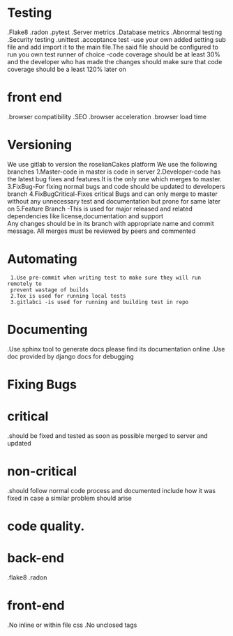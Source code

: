 # Testing
.Flake8
.radon
.pytest
.Server metrics
.Database metrics
.Abnormal testing
.Security testing
.unittest
.acceptance test
-use your own added setting sub file and add import it to the main file.The said file should 
be configured to run you own test runner of choice 
-code coverage should be at least 30% and the developer who has made the changes should make sure that code coverage should be a least 120% later on 
   # front end
   .browser compatibility
   .SEO
   .browser acceleration 
   .browser load time

# Versioning
We use gitlab to version the roselianCakes  platform
We use the following branches
     1.Master-code in master is code in server
     2.Developer-code has the latest bug fixes and features.It is the only one which 
       merges to master.
     3.FixBug-For fixing normal bugs and code should be updated to developers branch
     4.FixBugCritical-Fixes critical Bugs and can only merge to master without any 
         unnecessary test and documentation but prone for same later on
     5.Feature Branch -This is used for major released and related dependencies
       like license,documentation and support  
Any changes should be in its branch with appropriate name and commit message.
All merges must be reviewed by peers and commented

# Automating
     1.Use pre-commit when writing test to make sure they will run remotely to
     prevent wastage of builds
     2.Tox is used for running local tests
     3.gitlabci -is used for running and building test in repo
# Documenting
.Use sphinx tool to generate docs please find its documentation online 
.Use doc provided by django docs for debugging
# Fixing Bugs
   # critical
   .should be fixed and tested as soon as possible merged to server and updated
   # non-critical
   .should follow normal code process and documented include how it was fixed in case a
   similar problem should arise
# code quality.
 # back-end
   .flake8
   .radon
 # front-end 
   .No inline or within file css
   .No unclosed tags
